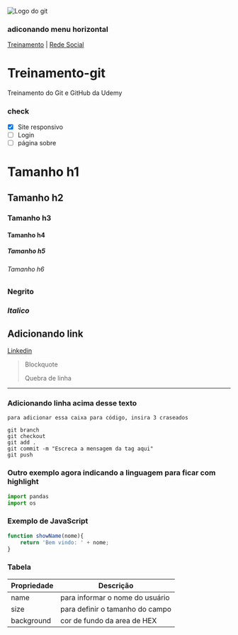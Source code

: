 ![Logo do git](https://sujeitoprogramador.com/wp-content/uploads/2021/04/gitimage.png)

### adiconando menu horizontal
[Treinamento](#treinamento-git) | 
[Rede Social](#adicionando-link)


# Treinamento-git
Treinamento do Git e GitHub da Udemy

### check
- [x] Site responsivo
- [ ] Login
- [ ] página sobre

# Tamanho h1
## Tamanho h2
### Tamanho h3
#### Tamanho h4
##### Tamanho h5
###### Tamanho h6

### **Negrito**
### _Italico_


## Adicionando link
[Linkedin](https://www.linkedin.com/in/andymesmo)

>Blockquote
>
>Quebra de linha


---
### Adicionando linha acima desse texto


```
para adicionar essa caixa para código, insira 3 craseados 

git branch
git checkout
git add . 
git commit -m "Escreca a mensagem da tag aqui"
git push
```

### Outro exemplo agora indicando a linguagem para ficar com highlight
```python
import pandas
import os
```

### Exemplo de JavaScript

```js
function showName(nome){
    return 'Bem vindo: ' + nome;
}
```

### Tabela
Propriedade  |  Descrição
-----------  | ----------
name | para informar o nome do usuário
size | para definir o tamanho do campo
background | cor de fundo da area de HEX
 